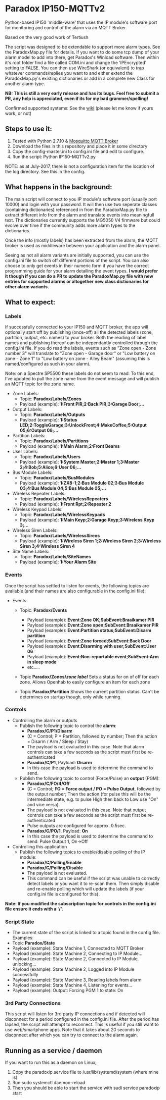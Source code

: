 # Paradox IP150-MQTTv2
Python-based IP150 'middle-ware' that uses the IP module's software port for monitoring and control of the alarm via an MQTT Broker.

Based on the very good work of Tertiush

The script was designed to be extendable to support more alarm types. See the ParadoxMap.py file for details. If you want to do some tcp dump of your alarm model to add into there, get Paradox's Winload software. Then within it's root folder find a file called COM.ini and change the 'IPEncrypted' setting to FALSE. You can then use WireShark (or equivalent) to trap whatever commands/replies you want to and either extend the ParadoxMap.py's existing dictionaries or add in a complete new Class for another alarm type.

<b>NB: This is still a very early release and has its bugs. Feel free to submit a PR, any help is appreciated, even if its for my bad grammer/spelling!</b>

Confirmed supported systems: See the [wiki](../../wiki) (please let me know if yours work, or not)

## Steps to use it:
1.  Tested with Python 2.7.10 & [Mosquitto MQTT Broker](http://mosquitto.org)
2.  Download the files in this repository and place it in some directory
3.  Copy the config-master.ini to config.ini file and edit to configure.
4.  Run the script: Python IP150-MQTTv2.py

NOTE: as at July-2017, there is not a configuration item for the location of the log directory.  See this in the config.


## What happens in the background:
The main script will connect to you IP module's software port (usually port 10000) and login with your password. It will then use two seperate classes (containing dictionaries) referenced in from the ParadoxMap.py file to extract different info from the alarm and translate events into meaningfull text. The dictionaries currently supports the MG5050 V4 firmware but could evolve over time if the community adds more alarm types to the dictionaries.

Once the info (mostly labels) has been extracted from the alarm, the MQTT broker is used as middleware between your application and the alarm panel.

Seeing as not all alarm variants are initially supported, you can use the config.ini file to switch off different portions of the script. You can also choose to only get events in their numeric form if you have the correct programming guide for your alarm detailing the event types. <b>I would prefer it though if you can do a PR to update the ParadoxMap.py file with new entries for supported alarms or altogether new class dictionaries for other alarm variants</b>.

## What to expect:
### Labels
If successfully connected to your IP150 and MQTT broker, the app will optionally start off by publishing (once-off) all the detected labels (zone, partition, output, etc. names) to your broker. Both the reading of label names and publishing thereof can be independantly controlled through the config.ini file. If you do read the labels, events such as "Zone open - Zone number 3" will translate to "Zone open - Garage door" or "Low battery on zone - Zone 1" to "Low battery on zone - Alley Beam" (assuming this is named/configured as such in your alarm).

Note: on a Spectre SP5500 these labels do not seem to read.  To this end, I've updated to pull the zone name from the event message and will publish an MQTT topic for the zone name.

* Zone Labels:
  * Topic: <b>Paradox/Labels/Zones</b>
  * Payload (example): <b>1:Front PIR;2:Back PIR;3:Garage Door;... </b>
* Output Labels:
  * Topic: <b>Paradox/Labels/Outputs</b>
  * Payload (example): <b>1:Status LED;2:ToggleGarage;3:UnlockFront;4:MakeCoffee;5:Output 05;6:Output 06;...</b>
* Partition Labels:
  * Topic: <b>Paradox/Labels/Partitions</b>
  * Payload (example): <b>1:Main Alarm;2:Front Beams</b>
* User Labels:
  * Topic: <b>Paradox/Labels/Users</b>
  * Payload (example): <b>1:System Master;2:Master 1;3:Master 2;4:Bob;5:Alice;6:User 06;...</b>
* Bus Module Labels:
  * Topic: <b>Paradox/Labels/BusModules</b>
  * Payload (example): <b>1:ZX8-1;2:Bus Module 02;3:Bus Module 03;4:Bus Module 04;5:Bus Module 05;...</b>
* Wireless Repeater Labels:
  * Topic: <b>Paradox/Labels/WirelessRepeaters</b>
  * Payload (example): <b>1:Front Rpt;2:Repeater 2</b>
* Wireless Keypad Labels:
  * Topic: <b>Paradox/Labels/WirelessKeypads</b>
  * Payload (example): <b>1:Main Keyp;2:Garage Keyp;3:Wireless Keyp 3;...</b>
* Wireless Siren Labels:
  * Topic: <b>Paradox/Labels/WirelessSirens</b>
  * Payload (example): <b>1:Wireless Siren 1;2:Wireless Siren 2;3:Wireless Siren 3;4:Wireless Siren 4</b>
* Site Name Labels:
  * Topic: <b>Paradox/Labels/SiteNames</b>
  * Payload (example): <b>1:Your Alarm Site</b>

### Events
Once the script has settled to listen for events, the following topics are available (and their names are also configurable in the config.ini file):
* Events:
  * Topic: <b>Paradox/Events</b>
    * Payload (example): <b>Event:Zone OK;SubEvent:Braaikamer PIR</b>
    * Payload (example): <b>Event:Zone open;SubEvent:Braaikamer PIR</b>
    * Payload (example): <b>Event:Partition status;SubEvent:Disarm partition</b>
    * Payload (example): <b>Event:Zone forced;SubEvent:Back Door</b>
    * Payload (example): <b>Event:Disarming with user;SubEvent:User 06</b>
    * Payload (example): <b>Event:Non-reportable event;SubEvent:Arm in sleep mode</b>
    * etc.....

  * Topic <b>Paradox/Zones/<i>zone label</i></b>
  Sets a status for on of off for each zone.  Allows Openhab to easily configure an item for each zone

  * Topic <b>Paradox/Partition</b>
  Shows the current partition status.  Can't be determines on startup though, only while running. 

### Controls
* Controlling the alarm or outputs
  * Publish the following topic to control the <b>alarm</b>:
    * <b>Paradox/C/P1/Disarm</b>
    * (C = Control; P = Partition, followed by number; Then the action = Disarm / Arm / Sleep / Stay)
    * The payload is not evaluated in this case. Note that alarm controls can take a few seconds as the script must first be re-authenticated
    * <b>Paradox/C/P1</b>, Payload: <b>Disarm</b>
    * In this case the payload is used to determine the command to send.
  * Publish the following topic to control (Force/Pulse) an <b>output</b> (PGM):
    * <b>Paradox/C/FO/4/Off</b>
    * (C = Control; <b>FO = Force output / PO = Pulse Output</b>, followed by the output number; Then the action (for pulse this will be the intermediate state, e.g. to pulse High then back to Low use "On" and vice versa).
    * The payload is not evaluated in this case. Note that output controls can take a few seconds as the script must first be re-authenticated 
    * Pulse outputs are configured for approx. 0.5sec.
    * <b>Paradox/C/PO/1</b>, Payload: <b>On</b>
    * In this case the payload is used to determine the command to send: Pulse Output 1, On->Off
* Controlling this application
  * Publish the following topics to enable/disable polling of the IP module:
    * <b>Paradox/C/Polling/Enable</b>
    * <b>Paradox/C/Polling/Disable</b>
    * The payload is not evaluated.
    * This command can be useful if the script was unable to correctly detect labels or you want it to re-scan them. Then simply disable and re-enable polling which will update the labels (if your config.ini file is configured for this).

<b>Note: If you modified the subscription topic for <b>controls</b> in the config.ini file ensure it ends with a '/'.</b>

### Script State
* The current state of the script is linked to a topic found in the config file. Examples:
 * Topic <b>Paradox/State</b>
  * Payload (example): State Machine 1, Connected to MQTT Broker
  * Payload (example): State Machine 2, Connecting to IP Module...
  * Payload (example): State Machine 2, Connected to IP Module, unlocking...
  * Payload (example): State Machine 2, Logged into IP Module successfully
  * Payload (example): State Machine 3, Reading labels from alarm
  * Payload (example): State Machine 4, Listening for events...
  * Payload (example): Output: Forcing PGM 1 to state: On

### 3rd Party Connections
This script will listen for 3rd party IP connections and if detected will disconnect for a period configured in the config.ini file. After the period has lapsed, the script will attempt to reconnect. This is useful if you still want to use web/smartphone apps. Note that it takes about 20 seconds to disconnect after which you can try to connect to the alarm again.

## Running as a service / daemon

If you want to run this as a daemon on Linux, 
 1. Copy the paradoxip.service file to /usr/lib/systemd/system (where mine is)
 2. Run sudo systemctl daemon-reload
 3. Then you should be able to start the service with sudi service paradoxip start

